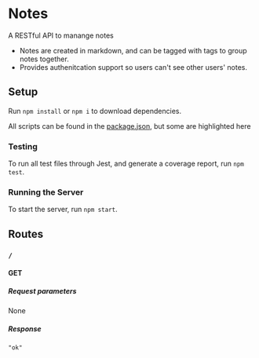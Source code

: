 # Notes

A RESTful API to manange notes

- Notes are created in markdown, and can be tagged with tags to group notes
  together.
- Provides authenitcation support so users can't see other users' notes.

## Setup

Run `npm install` or `npm i` to download dependencies.

All scripts can be found in the [package.json](./package.json), but some are
highlighted here

### Testing

To run all test files through Jest, and generate a coverage report, run
`npm test`.

### Running the Server

To start the server, run `npm start`.

## Routes

### `/`

#### GET

##### Request parameters

None

##### Response

`"ok"`
